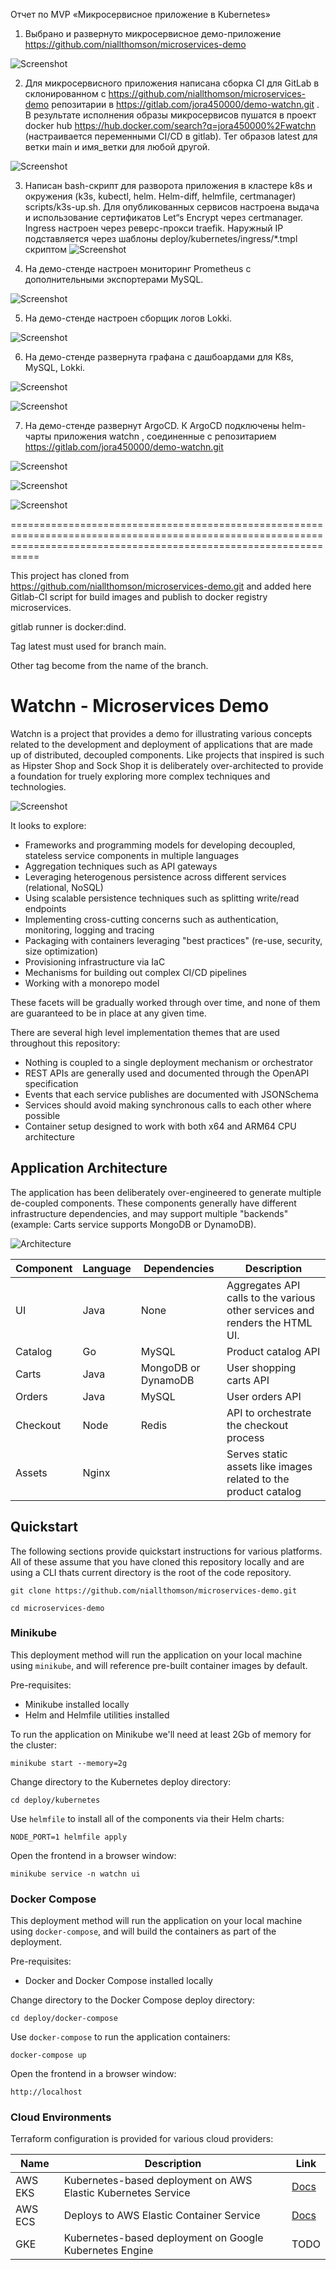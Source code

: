 Отчет по MVP «Микросервисное приложение в Kubernetes»

1. Выбрано и развернуто микросервисное демо-приложение https://github.com/niallthomson/microservices-demo

![Screenshot](/docs/images/screenshot1.png)

2. Для микросервисного приложения написана сборка CI для GitLab в склонированном с https://github.com/niallthomson/microservices-demo репозитарии в https://gitlab.com/jora450000/demo-watchn.git . В результате исполнения образы микросервисов пушатся в проект docker hub https://hub.docker.com/search?q=jora450000%2Fwatchn (настраивается переменными CI/CD в gitlab). Тег образов latest для ветки main и имя_ветки для любой другой.

![Screenshot](/docs/images/screenshot2.png)

3. Написан bash-скрипт для разворота приложения в кластере k8s и окружения (k3s, kubectl, helm. Helm-diff, helmfile, certmanager) scripts/k3s-up.sh.   Для опубликованных сервисов настроена выдача и использование сертификатов Let“s Encrypt через certmanager. Ingress настроен через реверс-прокси  traefik. Наружный IP подставляется через шаблоны deploy/kubernetes/ingress/*.tmpl  скриптом 
![Screenshot](/docs/images/screenshot3.png)

4. На демо-стенде настроен мониторинг Prometheus с дополнительными экспортерами MySQL.

![Screenshot](/docs/images/screenshot4.png)

5. На демо-стенде настроен сборщик логов Lokki.

![Screenshot](/docs/images/screenshot5.png)

6. На демо-стенде развернута графана c дашбоардами для K8s, MySQL, Lokki.

![Screenshot](/docs/images/screenshot6.png)

![Screenshot](/docs/images/screenshot6.1/png)

7. На демо-стенде развернут ArgoCD. К ArgoCD подключены helm-чарты приложения watchn , соединенные с репозитарием https://gitlab.com/jora450000/demo-watchn.git

![Screenshot](/docs/images/screenshot7.png)

![Screenshot](/docs/images/screenshot7.1.png)

![Screenshot](/docs/images/screenshot7.2.png)

=======================================================================================================================================================================

This project has cloned from https://github.com/niallthomson/microservices-demo.git and added here  Gitlab-CI script for build images and publish to docker registry microservices.

gitlab runner is docker:dind. 

Tag latest must used for branch main.

Other tag become from the name of the branch.




# Watchn - Microservices Demo

Watchn is a project that provides a demo for illustrating various concepts related to the development and deployment of applications that are made up of distributed, decoupled components. Like projects that inspired is such as Hipster Shop and Sock Shop it is deliberately over-architected to provide a foundation for truely exploring more complex techniques and technologies.

![Screenshot](/docs/images/screenshot.png)

It looks to explore:
- Frameworks and programming models for developing decoupled, stateless service components in multiple languages
- Aggregation techniques such as API gateways
- Leveraging heterogenous persistence across different services (relational, NoSQL)
- Using scalable persistence techniques such as splitting write/read endpoints
- Implementing cross-cutting concerns such as authentication, monitoring, logging and tracing
- Packaging with containers leveraging "best practices" (re-use, security, size optimization)
- Provisioning infrastructure via IaC
- Mechanisms for building out complex CI/CD pipelines
- Working with a monorepo model

These facets will be gradually worked through over time, and none of them are guaranteed to be in place at any given time.

There are several high level implementation themes that are used throughout this repository:
- Nothing is coupled to a single deployment mechanism or orchestrator
- REST APIs are generally used and documented through the OpenAPI specification
- Events that each service publishes are documented with JSONSchema
- Services should avoid making synchronous calls to each other where possible
- Container setup designed to work with both x64 and ARM64 CPU architecture

## Application Architecture

The application has been deliberately over-engineered to generate multiple de-coupled components. These components generally have different infrastructure dependencies, and may support multiple "backends" (example: Carts service supports MongoDB or DynamoDB).

![Architecture](/docs/images/architecture.png)

| Component | Language | Dependencies        | Description                                                                 |
|-----------|----------|---------------------|-----------------------------------------------------------------------------|
| UI        | Java     | None                | Aggregates API calls to the various other services and renders the HTML UI. |
| Catalog   | Go       | MySQL               | Product catalog API                                                         |
| Carts     | Java     | MongoDB or DynamoDB | User shopping carts API                                                     |
| Orders    | Java     | MySQL               | User orders API                                                             |
| Checkout  | Node     | Redis               | API to orchestrate the checkout process                                     |
| Assets    | Nginx    |                     | Serves static assets like images related to the product catalog             |


## Quickstart

The following sections provide quickstart instructions for various platforms. All of these assume that you have cloned this repository locally and are using a CLI thats current directory is the root of the code repository.

```
git clone https://github.com/niallthomson/microservices-demo.git

cd microservices-demo
```

### Minikube

This deployment method will run the application on your local machine using `minikube`, and will reference pre-built container images by default.

Pre-requisites:
- Minikube installed locally
- Helm and Helmfile utilities installed

To run the application on Minikube we'll need at least 2Gb of memory for the cluster:

```
minikube start --memory=2g
```

Change directory to the Kubernetes deploy directory:

```
cd deploy/kubernetes
```

Use `helmfile` to install all of the components via their Helm charts:

```
NODE_PORT=1 helmfile apply
```

Open the frontend in a browser window:

```
minikube service -n watchn ui
```

### Docker Compose

This deployment method will run the application on your local machine using `docker-compose`, and will build the containers as part of the deployment.

Pre-requisites:
- Docker and Docker Compose installed locally

Change directory to the Docker Compose deploy directory:

```
cd deploy/docker-compose
```

Use `docker-compose` to run the application containers:

```
docker-compose up
```

Open the frontend in a browser window:

```
http://localhost
```

### Cloud Environments

Terraform configuration is provided for various cloud providers:

| Name | Description | Link |
|------|-------------|------|
| AWS EKS | Kubernetes-based deployment on AWS Elastic Kubernetes Service | [Docs](/deploy/terraform/eks-single-region/README.md) |
| AWS ECS | Deploys to AWS Elastic Container Service | [Docs](/deploy/terraform/ecs-single-region/README.md) |
| GKE | Kubernetes-based deployment on Google Kubernetes Engine | TODO |
